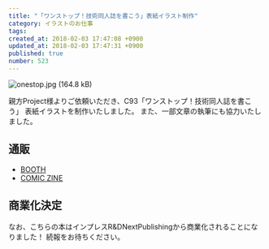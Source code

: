 ```yaml
---
title: "「ワンストップ！技術同人誌を書こう」表紙イラスト制作"
category: イラストのお仕事
tags: 
created_at: 2018-02-03 17:47:08 +0900
updated_at: 2018-02-03 17:47:31 +0900
published: true
number: 523
---
```


![onestop.jpg (164.8 kB)](https://img.esa.io/uploads/production/attachments/3412/2018/02/03/7092/5298a355-bab2-4619-86a6-60d63f6e7e16.jpg)

親方Project様よりご依頼いただき、C93「ワンストップ！技術同人誌を書こう」
表紙イラストを制作いたしました。
また、一部文章の執筆にも協力いたしました。

## 通販
- [BOOTH](https://booth.pm/ja/items/708196)
- [COMIC ZINE](http://shop.comiczin.jp/products/detail.php?product_id=35101)

## 商業化決定
なお、こちらの本はインプレスR&DNextPublishingから商業化されることになりました！
続報をお待ちください。
